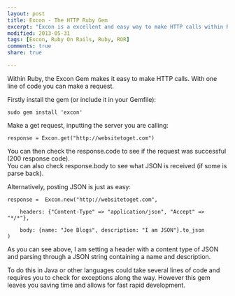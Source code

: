 ```yaml
---
layout: post
title: Excon - The HTTP Ruby Gem
excerpt: "Excon is a excellent and easy way to make HTTP calls within Ruby. I found it to be a excellent tool when needing to make calls within a Ruby on Rails application."
modified: 2013-05-31
tags: [Excon, Ruby On Rails, Ruby, ROR]
comments: true
share: true

---
```


Within Ruby, the Excon Gem makes it easy to make HTTP calls. With one line of code you can make a request.

Firstly install the gem (or include it in your Gemfile):

```
sudo gem install 'excon'
```

Make a get request, inputting the server you are calling:

```
response = Excon.get("http://websitetoget.com")
```

You can then check the response.code to see if the request was successful (200 response code).<br>
You can also check response.body to see what JSON is received (if some is parse back). 

Alternatively, posting JSON is just as easy:

```
response =  Excon.new("http://websitetoget.com",
```
```
    headers: {"Content-Type" => "application/json", "Accept" => "*/*"},
```
```
    body: {name: "Joe Blogs", description: "I am JSON"}.to_json
)
```

As you can see above, I am setting a header with a content type of JSON and parsing through a JSON string containing a name and description.

To do this in Java or other languages could take several lines of code and requires you to check for exceptions along the way. However this gem leaves you saving time and allows for fast rapid development.